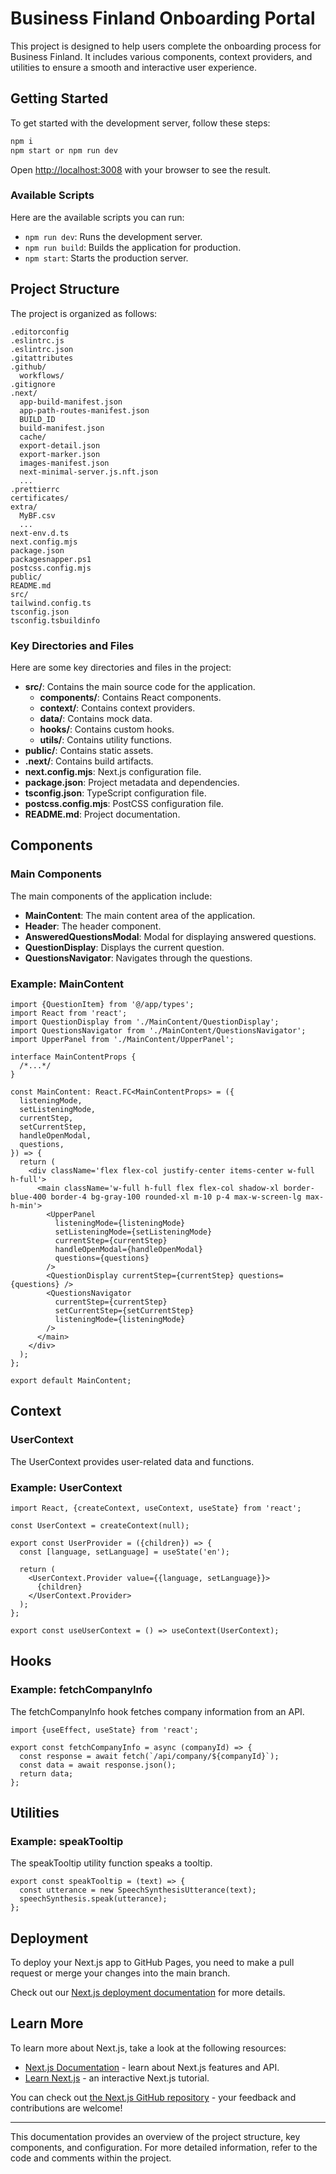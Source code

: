 # Business Finland Onboarding Portal

This project is designed to help users complete the onboarding process for Business Finland. It includes various components, context providers, and utilities to ensure a smooth and interactive user experience.

## Getting Started

To get started with the development server, follow these steps:

```bash
npm i
npm start or npm run dev
```

Open [http://localhost:3008](http://localhost:3008) with your browser to see the result.

### Available Scripts

Here are the available scripts you can run:

- `npm run dev`: Runs the development server.
- `npm run build`: Builds the application for production.
- `npm start`: Starts the production server.

## Project Structure

The project is organized as follows:

```plaintext
.editorconfig
.eslintrc.js
.eslintrc.json
.gitattributes
.github/
  workflows/
.gitignore
.next/
  app-build-manifest.json
  app-path-routes-manifest.json
  BUILD_ID
  build-manifest.json
  cache/
  export-detail.json
  export-marker.json
  images-manifest.json
  next-minimal-server.js.nft.json
  ...
.prettierrc
certificates/
extra/
  MyBF.csv
  ...
next-env.d.ts
next.config.mjs
package.json
packagesnapper.ps1
postcss.config.mjs
public/
README.md
src/
tailwind.config.ts
tsconfig.json
tsconfig.tsbuildinfo
```

### Key Directories and Files

Here are some key directories and files in the project:

- **src/**: Contains the main source code for the application.
  - **components/**: Contains React components.
  - **context/**: Contains context providers.
  - **data/**: Contains mock data.
  - **hooks/**: Contains custom hooks.
  - **utils/**: Contains utility functions.
- **public/**: Contains static assets.
- **.next/**: Contains build artifacts.
- **next.config.mjs**: Next.js configuration file.
- **package.json**: Project metadata and dependencies.
- **tsconfig.json**: TypeScript configuration file.
- **postcss.config.mjs**: PostCSS configuration file.
- **README.md**: Project documentation.

## Components

### Main Components

The main components of the application include:

- **MainContent**: The main content area of the application.
- **Header**: The header component.
- **AnsweredQuestionsModal**: Modal for displaying answered questions.
- **QuestionDisplay**: Displays the current question.
- **QuestionsNavigator**: Navigates through the questions.

### Example: MainContent

```tsx
import {QuestionItem} from '@/app/types';
import React from 'react';
import QuestionDisplay from './MainContent/QuestionDisplay';
import QuestionsNavigator from './MainContent/QuestionsNavigator';
import UpperPanel from './MainContent/UpperPanel';

interface MainContentProps {
  /*...*/
}

const MainContent: React.FC<MainContentProps> = ({
  listeningMode,
  setListeningMode,
  currentStep,
  setCurrentStep,
  handleOpenModal,
  questions,
}) => {
  return (
    <div className='flex flex-col justify-center items-center w-full h-full'>
      <main className='w-full h-full flex flex-col shadow-xl border-blue-400 border-4 bg-gray-100 rounded-xl m-10 p-4 max-w-screen-lg max-h-min'>
        <UpperPanel
          listeningMode={listeningMode}
          setListeningMode={setListeningMode}
          currentStep={currentStep}
          handleOpenModal={handleOpenModal}
          questions={questions}
        />
        <QuestionDisplay currentStep={currentStep} questions={questions} />
        <QuestionsNavigator
          currentStep={currentStep}
          setCurrentStep={setCurrentStep}
          listeningMode={listeningMode}
        />
      </main>
    </div>
  );
};

export default MainContent;
```

## Context

### UserContext

The UserContext provides user-related data and functions.

### Example: UserContext

```tsx
import React, {createContext, useContext, useState} from 'react';

const UserContext = createContext(null);

export const UserProvider = ({children}) => {
  const [language, setLanguage] = useState('en');

  return (
    <UserContext.Provider value={{language, setLanguage}}>
      {children}
    </UserContext.Provider>
  );
};

export const useUserContext = () => useContext(UserContext);
```

## Hooks

### Example: fetchCompanyInfo

The fetchCompanyInfo hook fetches company information from an API.

```tsx
import {useEffect, useState} from 'react';

export const fetchCompanyInfo = async (companyId) => {
  const response = await fetch(`/api/company/${companyId}`);
  const data = await response.json();
  return data;
};
```

## Utilities

### Example: speakTooltip

The speakTooltip utility function speaks a tooltip.

```tsx
export const speakTooltip = (text) => {
  const utterance = new SpeechSynthesisUtterance(text);
  speechSynthesis.speak(utterance);
};
```

## Deployment

To deploy your Next.js app to GitHub Pages, you need to make a pull request or merge your changes into the main branch.

Check out our [Next.js deployment documentation](https://nextjs.org/docs/deployment) for more details.

## Learn More

To learn more about Next.js, take a look at the following resources:

- [Next.js Documentation](https://nextjs.org/docs) - learn about Next.js features and API.
- [Learn Next.js](https://nextjs.org/learn) - an interactive Next.js tutorial.

You can check out [the Next.js GitHub repository](https://github.com/vercel/next.js/) - your feedback and contributions are welcome!

---

This documentation provides an overview of the project structure, key components, and configuration. For more detailed information, refer to the code and comments within the project.
